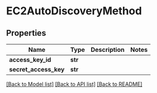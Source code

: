 # EC2AutoDiscoveryMethod

## Properties
Name | Type | Description | Notes
------------ | ------------- | ------------- | -------------
**access_key_id** | **str** |  | 
**secret_access_key** | **str** |  | 

[[Back to Model list]](../README.md#documentation-for-models) [[Back to API list]](../README.md#documentation-for-api-endpoints) [[Back to README]](../README.md)


